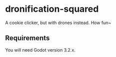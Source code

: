 # dronification-squared

A cookie clicker, but with drones instead. How fun~

## Requirements

You will need Godot version 3.2.x.
